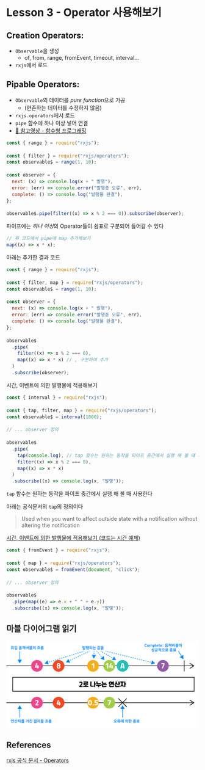 # Lesson 3 - Operator 사용해보기

## Creation Operators:

- `Observable`을 생성
  - of, from, range, fromEvent, timeout, interval...
- `rxjs`에서 로드

## Pipable Operators:

- `Observable`의 데이터를 *pure function*으로 가공
  - (현존하는 데이터를 수정하지 않음)
- `rxjs.operators`에서 로드
- `pipe` 함수에 하나 이상 넣어 연결
- [🔗 참고영상 - 함수형 프로그래밍](https://www.youtube.com/watch?v=jVG5jvOzu9Y&ab_channel=%EC%96%84%ED%8C%8D%ED%95%9C%EC%BD%94%EB%94%A9%EC%82%AC%EC%A0%84)

```javascript
const { range } = require("rxjs");

const { filter } = require("rxjs/operators");
const observable$ = range(1, 10);

const observer = {
  next: (x) => console.log(x + " 발행"),
  error: (err) => console.error("발행중 오류", err),
  complete: () => console.log("발행물 완결"),
};

observable$.pipe(filter((x) => x % 2 === 0)).subscribe(observer);
```

파이프에는 *하나 이상*의 Operator들이 쉼표로 구분되어 들어갈 수 있다

```javascript
// 위 코드에서 pipe에 map 추가해보기
map((x) => x * x);
```

아래는 추가한 결과 코드

```javascript
const { range } = require("rxjs");

const { filter, map } = require("rxjs/operators");
const observable$ = range(1, 10);

const observer = {
  next: (x) => console.log(x + " 발행"),
  error: (err) => console.error("발행중 오류", err),
  complete: () => console.log("발행물 완결"),
};

observable$
  .pipe(
    filter((x) => x % 2 === 0),
    map((x) => x * x) // , 구분하여 추가
  )
  .subscribe(observer);
```

시간, 이벤트에 의한 발행물에 적용해보기

```javascript
const { interval } = require("rxjs");

const { tap, filter, map } = require("rxjs/operators");
const observable$ = interval(1000);

// ... observer 정의

observable$
  .pipe(
    tap(console.log), // tap 함수는 원하는 동작을 파이프 중간에서 실행 해 볼 떄 사용
    filter((x) => x % 2 === 0),
    map((x) => x * x)
  )
  .subscribe((x) => console.log(x, "발행"));
```

`tap` 함수는 원하는 동작을 파이프 중간에서 실행 해 볼 때 사용한다

아래는 공식문서의 `tap`의 정의이다

> Used when you want to affect outside state with a notification without altering the notification

[시간, 이벤트에 의한 발행물에 적용해보기 (코드는 시간 예제)](https://github.com/gloomydumber/rxjsPlayground/blob/master/lectures/timeEventOperator.js)

```javascript
const { fromEvent } = require("rxjs");

const { map } = require("rxjs/operators");
const observable$ = fromEvent(document, "click");

// ... observer 정의

observable$
  .pipe(map((e) => e.x + " " + e.y))
  .subscribe((x) => console.log(x, "발행"));
```

## 마블 다이어그램 읽기

![marble-diagrm](https://github.com/gloomydumber/rxjsPlayground/blob/master/img/marble-diagram.png)

## References

[rxjs 공식 문서 - Operators](https://rxjs-dev.firebaseapp.com/guide/operators)
